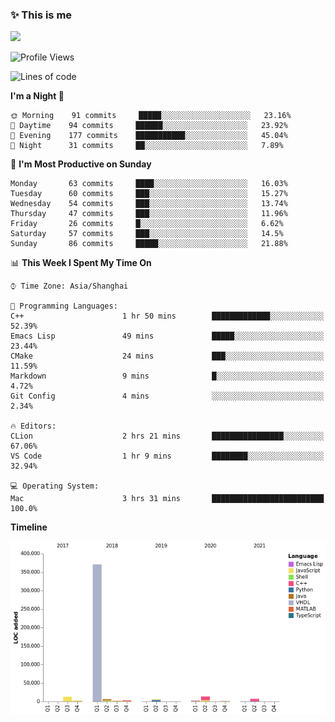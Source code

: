<!--

**icyzeroice/icyzeroice** is a ✨ _special_ ✨ repository because its `README.md` (this file) appears on your GitHub profile.

Here are some ideas to get you started:

- 🔭 I’m currently working on ...
- 🌱 I’m currently learning ...
- 👯 I’m looking to collaborate on ...
- 🤔 I’m looking for help with ...
- 💬 Ask me about ...
- 📫 How to reach me: ...
- 😄 Pronouns: ...
- ⚡ Fun fact: ...

-->

### ✨ This is me

![](https://github-readme-stats.vercel.app/api?username=icyzeroice)

<!--START_SECTION:waka-->
![Profile Views](http://img.shields.io/badge/Profile%20Views-165-blue)

![Lines of code](https://img.shields.io/badge/From%20Hello%20World%20I%27ve%20Written-429441%20lines%20of%20code-blue)

**I'm a Night 🦉** 

```text
🌞 Morning    91 commits     █████░░░░░░░░░░░░░░░░░░░░   23.16% 
🌆 Daytime    94 commits     ██████░░░░░░░░░░░░░░░░░░░   23.92% 
🌃 Evening    177 commits    ███████████░░░░░░░░░░░░░░   45.04% 
🌙 Night      31 commits     ██░░░░░░░░░░░░░░░░░░░░░░░   7.89%

```
📅 **I'm Most Productive on Sunday** 

```text
Monday       63 commits     ████░░░░░░░░░░░░░░░░░░░░░   16.03% 
Tuesday      60 commits     ███░░░░░░░░░░░░░░░░░░░░░░   15.27% 
Wednesday    54 commits     ███░░░░░░░░░░░░░░░░░░░░░░   13.74% 
Thursday     47 commits     ███░░░░░░░░░░░░░░░░░░░░░░   11.96% 
Friday       26 commits     █░░░░░░░░░░░░░░░░░░░░░░░░   6.62% 
Saturday     57 commits     ███░░░░░░░░░░░░░░░░░░░░░░   14.5% 
Sunday       86 commits     █████░░░░░░░░░░░░░░░░░░░░   21.88%

```


📊 **This Week I Spent My Time On** 

```text
⌚︎ Time Zone: Asia/Shanghai

💬 Programming Languages: 
C++                      1 hr 50 mins        █████████████░░░░░░░░░░░░   52.39% 
Emacs Lisp               49 mins             █████░░░░░░░░░░░░░░░░░░░░   23.44% 
CMake                    24 mins             ███░░░░░░░░░░░░░░░░░░░░░░   11.59% 
Markdown                 9 mins              █░░░░░░░░░░░░░░░░░░░░░░░░   4.72% 
Git Config               4 mins              ░░░░░░░░░░░░░░░░░░░░░░░░░   2.34%

🔥 Editors: 
CLion                    2 hrs 21 mins       ████████████████░░░░░░░░░   67.06% 
VS Code                  1 hr 9 mins         ████████░░░░░░░░░░░░░░░░░   32.94%

💻 Operating System: 
Mac                      3 hrs 31 mins       █████████████████████████   100.0%

```

**Timeline**

![Chart not found](https://raw.githubusercontent.com/icyzeroice/icyzeroice/main/charts/bar_graph.png) 


<!--END_SECTION:waka-->

<!--

### Related
- https://github.com/abhisheknaiidu/awesome-github-profile-readme
- https://github.com/coderjojo/creative-profile-readme
- https://github.com/elangosundar/awesome-README-templates
- https://github.com/durgeshsamariya/awesome-github-profile-readme-templates
- https://github.com/anmol098/waka-readme-stats

-->
